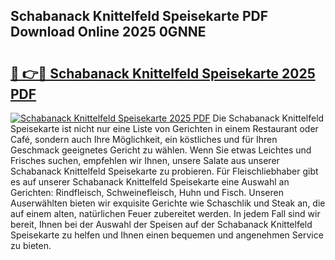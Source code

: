 ## Schabanack Knittelfeld Speisekarte PDF Download Online 2025 0GNNE

# <h2><a href="http://gc61li2.nevu.top/?p=Schabanack+Knittelfeld+Speisekarte">🔗 👉🔴 Schabanack Knittelfeld Speisekarte 2025 PDF</a></h2>

[![Schabanack Knittelfeld Speisekarte 2025 PDF](https://i.imgur.com/dBaPXMq.png)](http://gc61li2.nevu.top/?p=Schabanack+Knittelfeld+Speisekarte)
Die Schabanack Knittelfeld Speisekarte ist nicht nur eine Liste von Gerichten in einem Restaurant oder Café, sondern auch Ihre Möglichkeit, ein köstliches und für Ihren Geschmack geeignetes Gericht zu wählen. Wenn Sie etwas Leichtes und Frisches suchen, empfehlen wir Ihnen, unsere Salate aus unserer Schabanack Knittelfeld Speisekarte zu probieren. Für Fleischliebhaber gibt es auf unserer Schabanack Knittelfeld Speisekarte eine Auswahl an Gerichten: Rindfleisch, Schweinefleisch, Huhn und Fisch. Unseren Auserwählten bieten wir exquisite Gerichte wie Schaschlik und Steak an, die auf einem alten, natürlichen Feuer zubereitet werden. In jedem Fall sind wir bereit, Ihnen bei der Auswahl der Speisen auf der Schabanack Knittelfeld Speisekarte zu helfen und Ihnen einen bequemen und angenehmen Service zu bieten.

